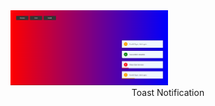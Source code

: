 <div> <img width=50% src="./assets/toast_notification.png" alt="image"> </div>
<div> <div width=50% align="center">Toast Notification</div></div>
